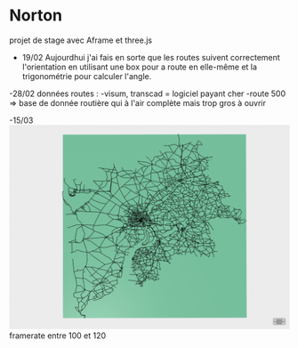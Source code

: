 # Norton
projet de stage avec Aframe et three.js

- 19/02
Aujourdhui j'ai fais en sorte que les routes suivent correctement l'orientation en utilisant une box pour a route en elle-même et la trigonométrie pour calculer l'angle.

-28/02
données routes :
-visum, transcad = logiciel payant cher
-route 500 => base de donnée routière qui à l'air complète mais trop gros à ouvrir

-15/03
![map_bordeaux](image.png) framerate entre 100 et 120